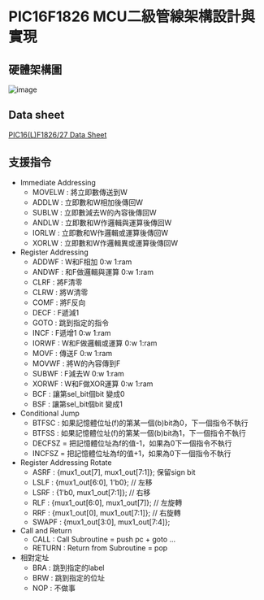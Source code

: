 # PIC16F1826 MCU二級管線架構設計與實現
## 硬體架構圖
![image](https://github.com/user-attachments/assets/396e8a8e-9420-4455-80e9-014ec15d3e11)
## Data sheet
[PIC16(L)F1826/27 Data Sheet](https://ww1.microchip.com/downloads/aemDocuments/documents/OTH/ProductDocuments/DataSheets/41391D.pdf)
## 支援指令
* Immediate Addressing
  * MOVELW : 將立即數傳送到W
  * ADDLW  : 立即數和W相加後傳回W
  * SUBLW  : 立即數減去W的內容後傳回W
  * ANDLW  : 立即數和W作邏輯與運算後傳回W
  * IORLW  : 立即數和W作邏輯或運算後傳回W
  * XORLW  : 立即數和W作邏輯異或運算後傳回W
* Register Addressing
  * ADDWF : W和F相加 0:w 1:ram
  * ANDWF : 和F做邏輯與運算 0:w 1:ram
  * CLRF  : 將F清零
  * CLRW  : 將W清零
  * COMF  : 將F反向
  * DECF  : F遞減1
  * GOTO  : 跳到指定的指令
  * INCF  : F遞增1 0:w 1:ram
  * IORWF : W和F做邏輯或運算 0:w 1:ram
  * MOVF  : 傳送F 0:w 1:ram
  * MOVWF : 將W的內容傳到F
  * SUBWF : F減去W 0:w 1:ram
  * XORWF : W和F做XOR運算 0:w 1:ram  
  * BCF : 讓第sel_bit個bit 變成0
  * BSF : 讓第sel_bit個bit 變成1
* Conditional Jump
  * BTFSC : 如果記憶體位址(f)的第某一個(b)bit為0，下一個指令不執行
  * BTFSS : 如果記憶體位址(f)的第某一個(b)bit為1，下一個指令不執行
  * DECFSZ = 把記憶體位址為f的值-1，如果為0下一個指令不執行
  * INCFSZ = 把記憶體位址為f的值+1，如果為0下一個指令不執行
* Register Addressing Rotate
  * ASRF  : {mux1_out[7], mux1_out[7:1]}; 保留sign bit
  * LSLF  : {mux1_out[6:0], 1'b0}; // 左移
  * LSRF  : {1'b0, mux1_out[7:1]}; // 右移
  * RLF   : {mux1_out[6:0], mux1_out[7]}; // 左旋轉
  * RRF   : {mux1_out[0], mux1_out[7:1]}; // 右旋轉
  * SWAPF : {mux1_out[3:0], mux1_out[7:4]};
* Call and Return
  * CALL   : Call Subroutine = push pc + goto ...
  * RETURN : Return from Subroutine = pop
* 相對定址
  * BRA : 跳到指定的label
  * BRW : 跳到指定的位址
  * NOP : 不做事	
